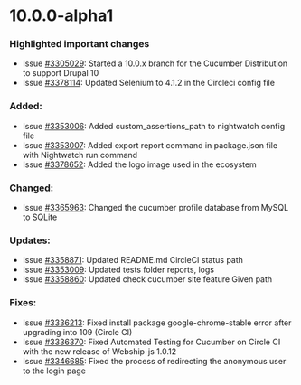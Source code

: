 # 10.0.0-alpha1

### Highlighted important changes
* Issue [#3305029](https://www.drupal.org/i/3305029): Started a 10.0.x branch for the Cucumber Distribution to support Drupal 10
* Issue [#3378114](https://www.drupal.org/i/3378114): Updated Selenium to 4.1.2 in the Circleci config file

### Added:
* Issue [#3353006](https://www.drupal.org/i/3353006): Added custom_assertions_path to nightwatch config file
* Issue [#3353007](https://www.drupal.org/i/3353007): Added export report command in package.json file with Nightwatch run command
* Issue [#3378652](https://www.drupal.org/i/3378652): Added the logo image used in the ecosystem

### Changed:
* Issue [#3365963](https://www.drupal.org/i/3365963): Changed the cucumber profile database from MySQL to SQLite

### Updates:
* Issue [#3358871](https://www.drupal.org/i/3358871): Updated README.md CircleCI status path
* Issue [#3353009](https://www.drupal.org/i/3353009): Updated tests folder reports, logs
* Issue [#3358860](https://www.drupal.org/i/3358860): Updated check cucumber site feature Given path

### Fixes:
* Issue [#3336213](https://www.drupal.org/i/3336213): Fixed install package google-chrome-stable error after upgrading into 109 (Circle CI)
* Issue [#3336370](https://www.drupal.org/i/3336370): Fixed Automated Testing for Cucumber on Circle CI with the new release of Webship-js 1.0.12
* Issue [#3346685](https://www.drupal.org/i/3346685): Fixed the process of redirecting the anonymous user to the login page
